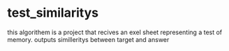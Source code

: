 # test_similaritys
this algorithem is a project that recives an exel sheet representing a test of memory.
outputs similleritys between target and answer
